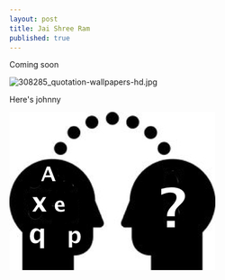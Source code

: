 ```yaml
---
layout: post
title: Jai Shree Ram
published: true
---
```


Coming soon  


![308285_quotation-wallpapers-hd.jpg]({{site.baseurl}}/_posts/308285_quotation-wallpapers-hd.jpg)

    
Here's johnny    
    
![my_img](/images/deeplearning-logo2.jpg)
